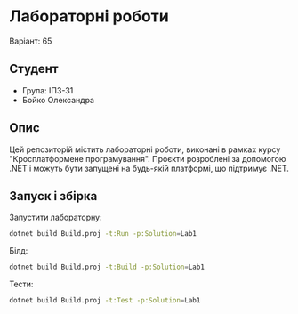 # Лабораторні роботи
Варіант: 65

## Студент
- Група: ІПЗ-31
- Бойко Олександра

## Опис
Цей репозиторій містить лабораторні роботи, виконані в рамках курсу "Кросплатформене програмування". Проєкти розроблені за допомогою .NET і можуть бути запущені на будь-якій платформі, що підтримує .NET.

## Запуск і збірка
Запустити лабораторну:
```bash
dotnet build Build.proj -t:Run -p:Solution=Lab1
```

Білд:
```bash
dotnet build Build.proj -t:Build -p:Solution=Lab1
```

Тести:
```bash
dotnet build Build.proj -t:Test -p:Solution=Lab1
```
